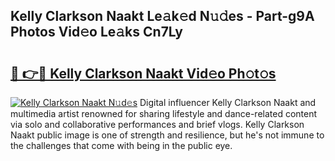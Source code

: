 ## Kelly Clarkson Naakt Le𝚊k𝚎d N𝚞𝚍es - Part-g9A Photos Vid𝚎o Le𝚊ks Cn7Ly

# <h2><a href="http://fb3n2t.evod.top/?m=Kelly+Clarkson+Naakt">🔗 👉🔴 Kelly Clarkson Naakt Vid𝚎o Ph𝚘t𝚘s</a></h2>

[![Kelly Clarkson Naakt N𝚞d𝚎s](https://i.imgur.com/8V9OHl7.gif)](http://fb3n2t.evod.top/?m=Kelly+Clarkson+Naakt)
Digital influencer Kelly Clarkson Naakt and multimedia artist renowned for sharing lifestyle and dance-related content via solo and collaborative performances and brief vlogs. Kelly Clarkson Naakt public image is one of strength and resilience, but he's not immune to the challenges that come with being in the public eye. 
